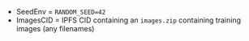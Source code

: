 * SeedEnv = `RANDOM_SEED=42`
* ImagesCID = IPFS CID containing an `images.zip` containing training images (any filenames)
